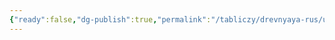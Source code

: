 ```yaml
---
{"ready":false,"dg-publish":true,"permalink":"/tabliczy/drevnyaya-rus/uspenskij-sobor-kievo-pecherskoj-lavry/","dgPassFrontmatter":true}
---
```



